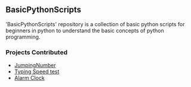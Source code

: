 <h2>BasicPythonScripts</h2>

'BasicPythonScripts' repository is a collection of basic python scripts for beginners in python to understand the basic concepts of python programming.

<h3>Projects Contributed</h3>

- [JumpingNumber](https://github.com/prathimacode-hub/Awesome_Python_Scripts/tree/main/BasicPythonScripts/JumpingNumber)
- [Typing Speed test](https://github.com/prathimacode-hub/Awesome_Python_Scripts/tree/main/BasicPythonScripts/Typing%20Speed%20Test)
- [Alarm Clock](https://github.com/prathimacode-hub/Awesome_Python_Scripts/tree/main/BasicPythonScripts/Alarm%20Clock)
